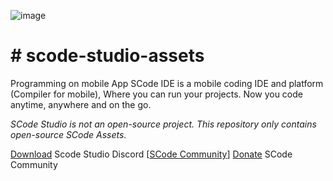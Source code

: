 ![image](https://user-images.githubusercontent.com/76813779/151583099-3e498489-ff6b-49df-92f5-ff45d11ac4d6.png)

# # scode-studio-assets

Programming on mobile App SCode IDE is a mobile coding IDE and platform (Compiler for mobile), Where you can run your projects. Now you code anytime, anywhere and on the go.

_SCode Studio is not an open-source project. This repository only contains open-source SCode Assets._

[Download](https://scodestudio.com) Scode Studio
Discord  [[SCode Community](https://discord.gg/znZmxh373x)]
[Donate](https://github.com/jaseunda/scode-packages/wiki/Donate) SCode Community
